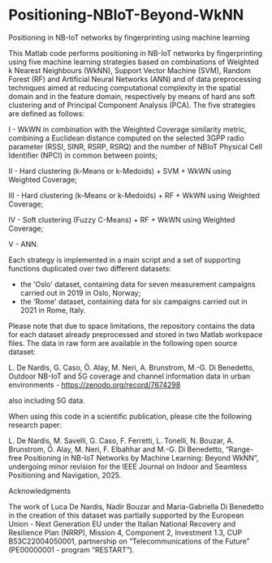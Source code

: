 # Positioning-NBIoT-Beyond-WkNN
Positioning in NB-IoT networks by fingerprinting using machine learning

This Matlab code performs positioning in NB-IoT networks by fingerprinting using five machine learning strategies based on combinations of Weighted k Nearest Neighbours (WkNN), Support Vector Machine (SVM), Random Forest (RF) and Artificial Neural Networks (ANN) and of data preprocessing techniques aimed at reducing computational
complexity in the spatial domain and in the feature domain, respectively by means of hard ans soft clustering and of Principal Component Analysis (PCA). The five strategies are defined as follows:

I - WkWN in combination with the Weighted Coverage similarity metric, combining a Euclidean distance computed on the selected 3GPP radio parameter (RSSI, SINR, RSRP, RSRQ) and the number of NBIoT Physical Cell Identifier (NPCI) in common between points;

II - Hard clustering (k-Means or k-Medoids) + SVM + WkWN using Weighted Coverage;

III - Hard clustering (k-Means or k-Medoids) + RF + WkWN using Weighted Coverage;

IV - Soft clustering (Fuzzy C-Means) + RF + WkWN using Weighted Coverage;

V - ANN.


Each strategy is implemented in a main script and a set of supporting functions duplicated over two different datasets:
- the 'Oslo' dataset, containing data for seven measurement campaigns carried out in 2019 in Oslo, Norway;
- the 'Rome' dataset, containing data for six campaigns carried out in 2021 in Rome, Italy.

Please note that due to space limitations, the repository contains the data for each dataset already preprocessed and stored in two Matlab workspace files. The data in raw form are available in the following open source dataset:

L. De Nardis, G. Caso, Ö. Alay, M. Neri, A. Brunstrom, M.-G. Di Benedetto, Outdoor NB-IoT and 5G coverage and channel information data in urban environments - https://zenodo.org/record/7674298

also including 5G data.

When using this code in a scientific publication, please cite the following research paper:

L. De Nardis, M. Savelli, G. Caso, F. Ferretti, L. Tonelli, N. Bouzar, A. Brunstrom, Ö. Alay, M. Neri, F. Elbahhar and M.-G. Di Benedetto,  “Range-free Positioning in NB-IoT Networks by Machine Learning: Beyond WkNN”, undergoing minor revision for the IEEE Journal on Indoor and Seamless Positioning and Navigation, 2025.

Acknowledgments

The work of Luca De Nardis, Nadir Bouzar and Maria-Gabriella Di Benedetto in the creation of this dataset was partially supported by the European Union - Next Generation EU under the Italian National Recovery and Resilience Plan (NRRP), Mission 4, Component 2, Investment
1.3, CUP B53C22004050001, partnership on “Telecommunications of the Future” (PE00000001 - program “RESTART”).
